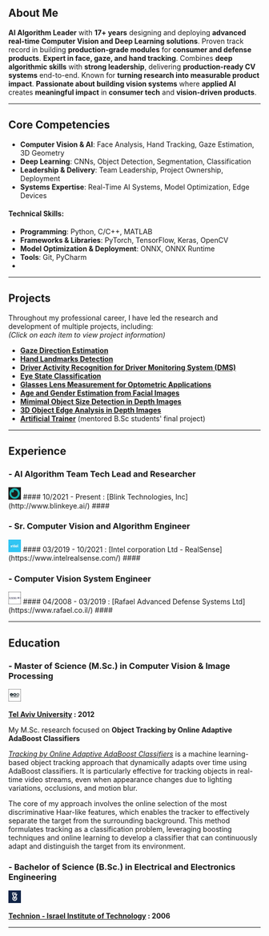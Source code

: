 ## About Me ##
**AI Algorithm Leader** with **17+ years** designing and deploying **advanced real-time Computer Vision and Deep Learning solutions**. Proven track record in building **production-grade modules** for **consumer and defense products**. **Expert in face, gaze, and hand tracking**. Combines **deep algorithmic skills** with **strong leadership**, delivering **production-ready CV systems** end-to-end. Known for **turning research into measurable product impact**. **Passionate about building vision systems** where **applied AI** creates **meaningful impact** in **consumer tech** and **vision-driven products**.

---

## Core Competencies  ##

+ **Computer Vision & AI**: Face Analysis, Hand Tracking, Gaze Estimation, 3D Geometry
+ **Deep Learning**: CNNs, Object Detection, Segmentation, Classification
+ **Leadership & Delivery**: Team Leadership, Project Ownership, Deployment
+ **Systems Expertise**: Real-Time AI Systems, Model Optimization, Edge Devices

#### Technical Skills: ####

+ **Programming**: Python, C/C++, MATLAB
+ **Frameworks & Libraries**: PyTorch, TensorFlow, Keras, OpenCV
+ **Model Optimization & Deployment**: ONNX, ONNX Runtime
+ **Tools**: Git, PyCharm
+ 
---

## Projects  ##

Throughout my professional career, I have led the research and development of multiple projects, including:  
*(Click on each item to view project information)*
+ **[Gaze Direction Estimation](pages/gaze_estimation_project/gaze_estimation.md)**
+ **[Hand Landmarks Detection](pages/hand_detection_project/hand_detection.md)**
+ **[Driver Activity Recognition for Driver Monitoring System (DMS)](pages/dms_project/dms.md)**
+ **[Eye State Classification](pages/eye_analysis_project/eye_analysis.md)**
+ **[Glasses Lens Measurement for Optometric Applications](pages/optometry_project/optometry.md)**
+ **[Age and Gender Estimation from Facial Images](pages/age_gender_project/age_gender.md)**
+ **[Mimimal Object Size Detection in Depth Images](pages/deep_mos/deep_mos.md)**
+ **[3D Object Edge Analysis in Depth Images](pages/3d_object_analysis_project/3d_object_analysis.md)**
+ **[Artificial Trainer](pages/artificial_trainer_project/artificial_trainer.md)** (mentored B.Sc students' final project)

---

## Experience  ##

### - AI Algorithm Team Tech Lead and Researcher ###

<img src="images/blink_technologies_incorporation_logo.jpg?raw=true" width="5%" height="5%"/>
#### 10/2021 - Present : [Blink Technologies, Inc](http://www.blinkeye.ai/) ####

### - Sr. Computer Vision and Algorithm Engineer ###

<img src="images/intel_corporation_logo.jpg?raw=true" width="5%" height="5%"/>
#### 03/2019 - 10/2021 : [Intel corporation Ltd - RealSense](https://www.intelrealsense.com/) ####

### - Computer Vision System Engineer ###

<img src="images/Rafael_logo_border.jpg?raw=true" width="5%" height="5%"/>
#### 04/2008 - 03/2019 : [Rafael Advanced Defense Systems Ltd](https://www.rafael.co.il/) ####
  

---

## Education  ##
### - Master of Science (M.Sc.) in Computer Vision & Image Processing ###
<img src="images/tel_aviv_university_logo_border.jpg?raw=true" width="5%" height="5%"/>

**[Tel Aviv University](https://www.linkedin.com/school/tel-aviv-university/) : 2012**

My M.Sc. research focused on **Object Tracking by Online Adaptive AdaBoost Classifiers**

[*Tracking by Online Adaptive AdaBoost Classifiers*](https://www.youtube.com/watch?v=7SY7zlmDr0M) is a machine learning-based object tracking approach that dynamically adapts over time using AdaBoost classifiers. It is particularly effective for tracking objects in real-time video streams, even when appearance changes due to lighting variations, occlusions, and motion blur.

The core of my approach involves the online selection of the most discriminative Haar-like features, which enables the tracker to effectively separate the target from the surrounding background. This method formulates tracking as a classification problem, leveraging boosting techniques and online learning to develop a classifier that can continuously adapt and distinguish the target from its environment.


### - Bachelor of Science (B.Sc.) in Electrical and Electronics Engineering ###
<img src="images/technion_logo.jpg?raw=true" width="5%" height="5%"/>

**[Technion - Israel Institute of Technology](https://www.linkedin.com/school/technion/) : 2006**

---



